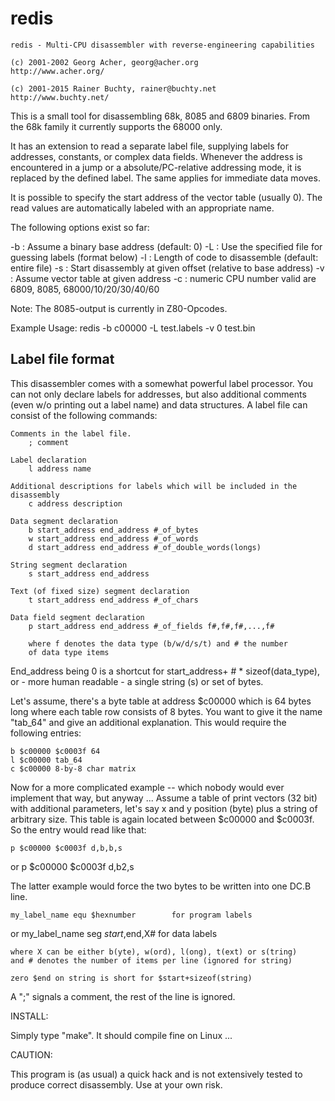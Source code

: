 # redis

	redis - Multi-CPU disassembler with reverse-engineering capabilities

	(c) 2001-2002 Georg Acher, georg@acher.org 
	http://www.acher.org/

	(c) 2001-2015 Rainer Buchty, rainer@buchty.net
	http://www.buchty.net/

This is a small tool for disassembling 68k, 8085 and 6809 binaries. From the
68k family it currently supports the 68000 only.

It has an extension to read a separate label file, supplying labels for
addresses, constants, or complex data fields. Whenever the address is
encountered in a jump or a absolute/PC-relative addressing mode, it is
replaced by the defined label. The same applies for immediate data moves.

It is possible to specify the start address of the vector table
(usually 0). The read values are automatically labeled with an appropriate
name.

The following options exist so far:

-b <hexnumber> : Assume a binary base address (default: 0)
-L <labelfile> : Use the specified file for guessing labels (format below)
-l <hexnumber> : Length of code to disassemble (default: entire file)
-s <hexnumber> : Start disassembly at given offset (relative to base address)
-v <hexnumber> : Assume vector table at given address
-c <cpunumber> : numeric CPU number
		 valid are 6809, 8085, 68000/10/20/30/40/60

Note: The 8085-output is currently in Z80-Opcodes.

Example Usage:
redis -b c00000  -L test.labels -v 0 test.bin

Label file format
-----------------

This disassembler comes with a somewhat powerful label processor. You can not
only declare labels for addresses, but also additional comments (even w/o
printing out a label name) and data structures. A label file can consist of
the following commands:

	Comments in the label file.
		; comment

	Label declaration
		l address name

	Additional descriptions for labels which will be included in the
	disassembly
		c address description

	Data segment declaration
		b start_address end_address #_of_bytes
		w start_address end_address #_of_words
		d start_address end_address #_of_double_words(longs)
	
	String segment declaration
		s start_address end_address
	
	Text (of fixed size) segment declaration
		t start_address end_address #_of_chars

	Data field segment declaration
		p start_address end_address #_of_fields f#,f#,f#,...,f#

		where f denotes the data type (b/w/d/s/t) and # the number
		of data type items

End_address being 0 is a shortcut for start_address+ # * sizeof(data_type),
or - more human readable - a single string (s) or set of bytes.

Let's assume, there's a byte table at address $c00000 which is 64 bytes long
where each table row consists of 8 bytes. You want to give it the name
"tab_64" and give an additional explanation. This would require the
following entries:

	b $c00000 $c0003f 64
	l $c00000 tab_64
	c $c00000 8-by-8 char matrix

Now for a more complicated example -- which nobody would ever implement that
way, but anyway ... Assume a table of print vectors (32 bit) with additional
parameters, let's say x and y position (byte) plus a string of arbitrary
size. This table is again located between $c00000 and $c0003f. So the entry
would read like that:

	p $c00000 $c0003f d,b,b,s
or
	p $c00000 $c0003f d,b2,s

The latter example would force the two bytes to be written into one DC.B
line.

	my_label_name equ $hexnumber		for program labels
or
	my_label_name seg $start,$end,X#	for data labels

	where X can be either b(yte), w(ord), l(ong), t(ext) or s(tring)
	and # denotes the number of items per line (ignored for string)

	zero $end on string is short for $start+sizeof(string)

A ";" signals a comment, the rest of the line is ignored.

INSTALL:

Simply type "make". It should compile fine on Linux ...

CAUTION: 

This program is (as usual) a quick hack and is not extensively tested to
produce correct disassembly. Use at your own risk.

